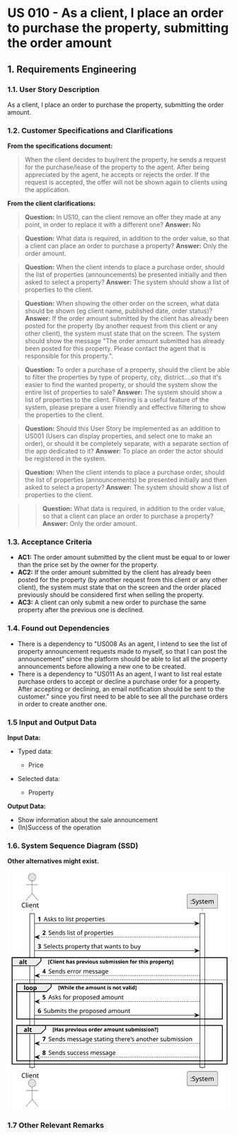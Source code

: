 # US 010 - As a client, I place an order to purchase the property, submitting the order amount

## 1. Requirements Engineering


### 1.1. User Story Description


As a client, I place an order to purchase the property, submitting the order
amount.


### 1.2. Customer Specifications and Clarifications


**From the specifications document:**

> When the client decides to buy/rent the property, he sends a request for the purchase/lease of the property to the agent. After being appreciated by the agent, he accepts or rejects the order. If the request is accepted, the offer will not be shown again to clients using the application.


**From the client clarifications:**

> **Question:**
> In US10, can the client remove an offer they made at any point, in order to replace it with a different one?
> **Answer:**
> No

> **Question:**
> What data is required, in addition to the order value, so that a client can place an order to purchase a property?
> **Answer:**
> Only the order amount.

> **Question:**
> When the client intends to place a purchase order, should the list of properties (announcements) be presented initially and then asked to select a property?
> **Answer:**
> The system should show a list of properties to the client.

> **Question:**
> When showing the other order on the screen, what data should be shown (eg client name, published date, order status)?
> **Answer:**
> If the order amount submitted by the client has already been posted for the property (by another request from this client or any other client), the system must state that on the screen. The system should show the message "The order amount submitted has already been posted for this property. Please contact the agent that is responsible for this property.".

> **Question:**
> To order a purchase of a property, should the client be able to filter the properties by type of property, city, district....so that it's easier to find the wanted property, or should the system show the entire list of properties to sale?
> **Answer:**
> The system should show a list of properties to the client. Filtering is a useful feature of the system, please prepare a user friendly and effective filtering to show the properties to the client.

> **Question:**
> Should this User Story be implemented as an addition to US001 (Users can display properties, and select one to make an order), or should it be completely separate, with a separate section of the app dedicated to it?
> **Answer:**
> To place an order the actor should be registered in the system.

> **Question:**
> When the client intends to place a purchase order, should the list of properties (announcements) be presented initially and then asked to select a property?
> **Answer:**
> The system should show a list of properties to the client.

> > **Question:**
> What data is required, in addition to the order value, so that a client can place an order to purchase a property?
> **Answer:**
> Only the order amount.


### 1.3. Acceptance Criteria


* **AC1:** The order amount submitted by the client must be equal to or lower than the price set by the owner for the property.
* **AC2:** If the order amount submitted by the client has already been posted for the property (by another request from this client or any other client), the system must state that on the screen and the order placed previously should be considered first when selling the property.
* **AC3:** A client can only submit a new order to purchase the same property after the previous one is declined.

### 1.4. Found out Dependencies


* There is a dependency to "US008 As an agent, I intend to see the list of property announcement requests made to myself, so that I can post the announcement" since the platform should be able to list all the property announcements before allowing a new one to be created.
* There is a dependency to "US011  As an agent, I want to list real estate purchase orders to accept or decline a purchase order for a property. After accepting or declining, an email notification should be sent to the customer." since you first need to be able to see all the purchase orders in order to create another one.


### 1.5 Input and Output Data


**Input Data:**

* Typed data:
	* Price

* Selected data:
	* Property


**Output Data:**

* Show information about the sale announcement
* (In)Success of the operation

### 1.6. System Sequence Diagram (SSD)

**Other alternatives might exist.**

![System Sequence Diagram](svg/us010-system-sequence-diagram.svg)

### 1.7 Other Relevant Remarks
